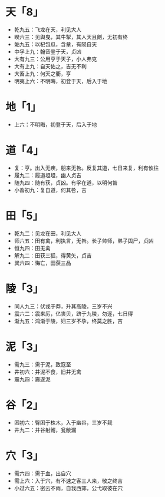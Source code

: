 # 天「8」
* 乾九五：飞龙在天，利见大人
* 睽六三：见舆曳，其牛掣，其人天且劓，无初有终
* 姤九五：以杞包瓜，含章，有陨自天
* 中孚上九：翰音登于天，贞凶
* 大有九三：公用亨于天子，小人弗克
* 大有上九：自天佑之，吉无不利
* 大畜上九：何天之衢，亨
* 明夷上六：不明晦，初登于天，后入于地
# 地「1」
* 上六：不明晦，初登于天，后入于地
# 道「4」
* 复：亨。出入无疾，朋来无咎。反复其道，七日来复，利有攸往
* 履九二：履道坦坦，幽人贞吉
* 随九四：随有获，贞凶。有孚在道，以明何咎
* 小畜初九：复自道，何其咎，吉
# 田「5」
* 乾九二：见龙在田，利见大人
* 师六五：田有禽，利执言，无咎。长子帅师，弟子舆尸，贞凶
* 恒九四：田无禽
* 解九二：田获三狐，得黄矢，贞吉
* 巽六四：悔亡，田获三品
# 陵「3」
* 同人九三：伏戎于莽，升其高陵，三岁不兴
* 震六二：震来厉，亿丧贝，跻于九陵，勿逐，七日得
* 渐九五：鸿渐于陵，妇三岁不孕，终莫之胜，吉
# 泥「3」
* 需九三：需于泥，致寇至
* 井初六：井泥不食，旧井无禽
* 震九四：震遂泥
# 谷「2」
* 困初六：臀困于株木，入于幽谷，三岁不觌
* 井九二：井谷射鲋，瓮敝漏
# 穴「3」
* 需六四：需于血，出自穴
* 需上六：入于穴，有不速之客三人来，敬之终吉
* 小过六五：密云不雨，自我西郊，公弋取彼在穴